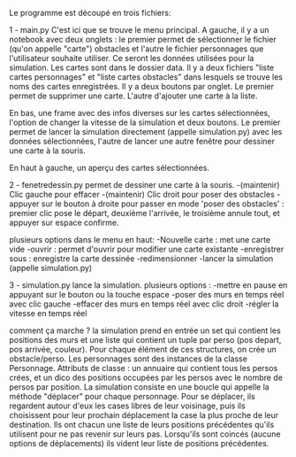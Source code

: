 Le programme est découpé en trois fichiers:

1 - main.py
C'est ici que se trouve le menu principal. A gauche, il y a un notebook avec deux onglets : le premier permet de 
sélectionner le fichier (qu'on appelle "carte") obstacles et l'autre le fichier personnages que l'utilisateur 
souhaite utiliser. Ce seront les données utilisées pour la simulation. Les cartes sont dans 
le dossier data. Il y a deux fichiers "liste cartes personnages" et "liste cartes obstacles" dans lesquels 
se trouve les noms des cartes enregistrées. Il y a deux boutons par onglet. Le premier permet de supprimer une 
carte. L'autre d'ajouter une carte à la liste.

En bas, une frame avec des infos diverses sur les cartes sélectionnées, l'option de changer la vitesse de 
la simulation et deux boutons. Le premier permet de lancer la simulation directement (appelle simulation.py)
avec les données sélectionnées, l'autre de lancer une autre fenêtre pour dessiner une carte à la souris.

En haut à gauche, un aperçu des cartes sélectionnées.

2 - fenetredessin.py
permet de dessiner une carte à la souris.
-(maintenir) Clic gauche pour effacer
-(maintenir) Clic droit pour poser des obstacles
-appuyer sur le bouton à droite pour passer en mode 'poser des obstacles' : premier clic pose le départ, deuxième
l'arrivée, le troisième annule tout, et appuyer sur espace confirme.

plusieurs options dans le menu en haut:
-Nouvelle carte : met une carte vide
-ouvrir : permet d'ouvrir pour modifier une carte existante
-enregistrer sous : enregistre la carte dessinée
-redimensionner 
-lancer la simulation (appelle simulation.py)

3 - simulation.py
lance la simulation. plusieurs options :
-mettre en pause en appuyant sur le bouton ou la touche espace
-poser des murs en temps réel avec clic gauche
-effacer des murs en temps réel avec clic droit
-régler la vitesse en temps réel

comment ça marche ?
la simulation prend en entrée un set qui contient les positions des murs et une liste qui contient un tuple par perso
(pos depart, pos arrivée, couleur). Pour chaque élément de ces structures, on crée un obstacle/perso.
Les personnages sont des instances de la classe Personnage. Attributs de classe : un annuaire qui contient tous
les persos crées, et un dico des positions occupées par les persos avec le nombre de persos par position.
La simulation consiste en une boucle qui appelle la méthode "déplacer" pour chaque personnage.
Pour se déplacer, ils regardent autour d'eux les cases libres de leur voisinage, puis ils choisissent pour leur
prochain déplacement la case la plus proche de leur destination. Ils ont chacun une liste de leurs positions 
précédentes qu'ils utilisent pour ne pas revenir sur leurs pas. Lorsqu'ils sont coincés (aucune options de 
déplacements) ils vident leur liste de positions précédentes.
